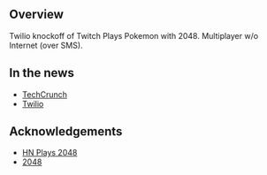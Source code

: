 ## Overview

Twilio knockoff of Twitch Plays Pokemon with 2048. Multiplayer w/o Internet (over SMS).


## In the news

*   [TechCrunch](http://techcrunch.com/2014/10/23/twilio-project-turns-2048-into-a-multiplayer-game-that-you-play-by-text/)
*   [Twilio](https://www.twilio.com/blog/2014/12/12-hacks-of-christmas-day-6-twilio-plays-2048.html)


## Acknowledgements

* [HN Plays 2048](https://github.com/grant/hnplays2048)
* [2048](https://github.com/gabrielecirulli/2048)
